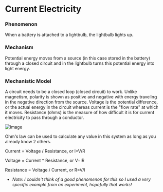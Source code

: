 # Current Electricity

### Phenomenon

When a battery is attached to a lightbulb, the lightbulb lights up.

### Mechanism

Potential energy moves from a source (in this case stored in the battery) through a closed circuit and in the lightbulb turns this potential energy into light energy.

### Mechanistic Model

A circuit needs to be a closed loop (closed circuit) to work. Unlike magnetism, polarity is shown as positive and negative with energy traveling in the negative direction from the source.
Voltage is the potential difference, or the actual energy in the circuit whereas current is the "flow rate" at which it moves. Resistance (ohms) is the measure of how difficult it is for current electricity to pass through a conductor.

![image](https://www.nationsreportcard.gov/subject/science_2009/images/2010ict_hots_gr4_diagram4.gif)

Ohm's law can be used to calculate any value in this system as long as you already know 2 others.

Current = Voltage / Resistance, or I=V/R

Voltage = Current * Resistance, or V=IR

Resistance = Voltage / Current, or R=V/I


* *Note: I couldn't think of a good phenomenon for this so I used a very specific example from an experiment, hopefully that works!*
